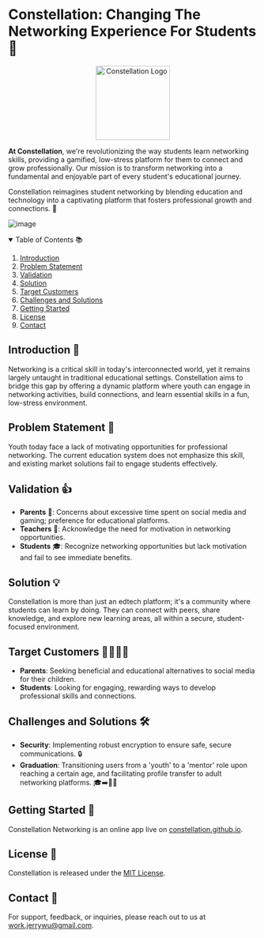 # Constellation: Changing The Networking Experience For Students 🌌
<p align="center">
  <img src="http://constellation.iamjerryhu.info/assets/img/icon.png" alt="Constellation Logo" width="150" height="150">
</p>

**At Constellation**, we're revolutionizing the way students learn networking skills, providing a gamified, low-stress platform for them to connect and grow professionally. Our mission is to transform networking into a fundamental and enjoyable part of every student's educational journey.

Constellation reimagines student networking by blending education and technology into a captivating platform that fosters professional growth and connections. 🚀

![image](https://github.com/ConstellationNetworking/ConstellationNetworking.github.io/assets/56012931/06bb0306-28d7-42f2-999b-adf25e73d0a1)

<details open><summary>Table of Contents 📚</summary>

1. [Introduction](#introduction)
2. [Problem Statement](#problem-statement)
3. [Validation](#validation)
4. [Solution](#solution)
5. [Target Customers](#target-customers)
6. [Challenges and Solutions](#challenges-and-solutions)
7. [Getting Started](#getting-started)
8. [License](#license)
9. [Contact](#contact)

</details>

<a name="#introduction"></a>
## Introduction 🌟

Networking is a critical skill in today's interconnected world, yet it remains largely untaught in traditional educational settings. Constellation aims to bridge this gap by offering a dynamic platform where youth can engage in networking activities, build connections, and learn essential skills in a fun, low-stress environment.

<a name="#problem-statement"></a>
## Problem Statement 🤔

Youth today face a lack of motivating opportunities for professional networking. The current education system does not emphasize this skill, and existing market solutions fail to engage students effectively.

<a name="#validation"></a>
## Validation 👍

- **Parents** 🏡: Concerns about excessive time spent on social media and gaming; preference for educational platforms.
- **Teachers** 🏫: Acknowledge the need for motivation in networking opportunities.
- **Students** 🎓: Recognize networking opportunities but lack motivation and fail to see immediate benefits.

<a name="#solution"></a>
## Solution 💡

Constellation is more than just an edtech platform; it's a community where students can learn by doing. They can connect with peers, share knowledge, and explore new learning areas, all within a secure, student-focused environment.

<a name="#target-customers"></a>
## Target Customers 👨‍👩‍👧‍👦

- **Parents**: Seeking beneficial and educational alternatives to social media for their children.
- **Students**: Looking for engaging, rewarding ways to develop professional skills and connections.

<a name="#challenges-and-solutions"></a>
## Challenges and Solutions 🛠️

- **Security**: Implementing robust encryption to ensure safe, secure communications. 🔒
- **Graduation**: Transitioning users from a 'youth' to a 'mentor' role upon reaching a certain age, and facilitating profile transfer to adult networking platforms. 🎓➡️🧑‍💼

<a name="#getting-started"></a>
## Getting Started 🚀
Constellation Networking is an online app live on [constellation.github.io](constellation.github.io).

<a name="#license"></a>
## License 📄
Constellation is released under the [MIT License](LICENSE).

<a name="#contact"></a>
## Contact 📧
For support, feedback, or inquiries, please reach out to us at [work.jerrywu@gmail.com](mailto:work.jerrywu@gmail.com).
